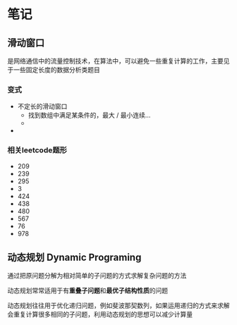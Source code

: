 # 笔记

## 滑动窗口

是网络通信中的流量控制技术，在算法中，可以避免一些重复计算的工作，主要见于一些固定长度的数据分析类题目

### 变式

- 不定长的滑动窗口
  - 找到数组中满足某条件的，最大 / 最小连续...
  - 
- 

### 相关leetcode题形

- 209
- 239
- 295
- 3
- 424
- 438
- 480
- 567
- 76
- 978


## 动态规划 Dynamic Programing

通过把原问题分解为相对简单的子问题的方式求解复杂问题的方法

动态规划常常适用于有**重叠子问题**和**最优子结构性质**的问题

动态规划往往用于优化递归问题，例如斐波那契数列，如果运用递归的方式来求解会重复计算很多相同的子问题，利用动态规划的思想可以减少计算量